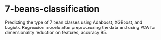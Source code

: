# 7-beans-classification
Predicting the type of 7 bean classes using Adaboost, XGBoost, and Logistic Regression models after preprocessing the data and using PCA for dimensionality reduction on features, accuracy 95.

